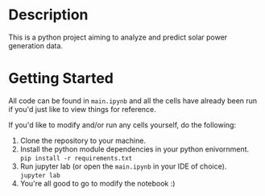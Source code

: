 # Description

This is a python project aiming to analyze and predict solar power generation data.

# Getting Started

All code can be found in `main.ipynb` and all the cells have already been run if you'd just like to view things for reference.

If you'd like to modify and/or run any cells yourself, do the following:

1. Clone the repository to your machine.
2. Install the python module dependencies in your python enivornment.<br>
`pip install -r requirements.txt`
3. Run jupyter lab (or open the `main.ipynb` in your IDE of choice).<br>
`jupyter lab`
4. You're all good to go to modify the notebook :)